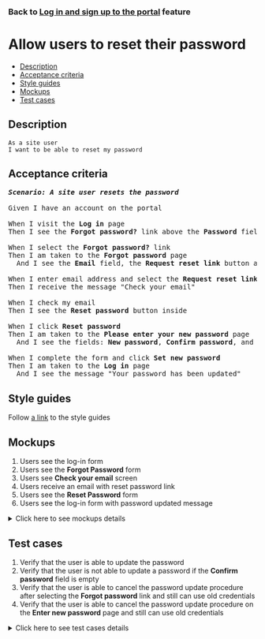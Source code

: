 ### Back to [Log in and sign up to the portal](../../README.md) feature

# Allow users to reset their password

- [Description](#description)
- [Acceptance criteria](#acceptance-criteria)
- [Style guides](#style-guides)
- [Mockups](#mockups)
- [Test cases](#test-cases)

## Description

    As a site user
    I want to be able to reset my password

## Acceptance criteria

<pre>
<b><i>Scenario: A site user resets the password</i></b>

Given I have an account on the portal

When I visit the <b>Log in</b> page
Then I see the <b>Forgot password?</b> link above the <b>Password</b> field

When I select the <b>Forgot password?</b> link
Then I am taken to the <b>Forgot password</b> page
  And I see the <b>Email</b> field, the <b>Request reset link</b> button and the <b>Back to Log In</b> link

When I enter email address and select the <b>Request reset link</b>
Then I receive the message "Check your email"

When I check my email
Then I see the <b>Reset password</b> button inside

When I click <b>Reset password</b>
Then I am taken to the <b>Please enter your new password</b> page
  And I see the fields: <b>New password</b>, <b>Confirm password</b>, and the <b>Set new password</b> button

When I complete the form and click <b>Set new password</b>
Then I am taken to the <b>Log in</b> page
  And I see the message "Your password has been updated"
</pre>

## Style guides

Follow [a link](https://www.figma.com/proto/0zkkf5WC77OSpvyD6YXpFE/Style-guides?page-id=0%3A1&node-id=19%3A5368&viewport=266%2C48%2C0.54&scaling=min-zoom&starting-point-node-id=19%3A5368) to the style guides

## Mockups

1. Users see the log-in form
2. Users see the <b>Forgot Password</b> form
3. Users see <b>Check your email</b> screen
4. Users receive an email with reset password link
5. Users see the <b>Reset Password</b> form
6. Users see the log-in form with password updated message

<details>
  <summary>Click here to see mockups details</summary>

**1. Users see the log-in form:**

![Users see the log-in form](/sports_hub_portal/web_application_features/log_in_and_sign_up/images/log_in_empty_form.png)

**2. Users see the Forgot Password form:**

![Users see the Forgot Password form](/sports_hub_portal/web_application_features/log_in_and_sign_up/images/forgot_password_empty_form.png)

**3. Users see Check your email screen:**

![Users see Check your email screen](/sports_hub_portal/web_application_features/log_in_and_sign_up/images/check_your_email_to_reset_password.png)

**4. Users receive an email with reset password link:**

![Users receive an email with reset password link](/sports_hub_portal/web_application_features/log_in_and_sign_up/images/email_reset_password.png)

**5. Users see the Reset Password form:**

![Users see the Reset Password form](/sports_hub_portal/web_application_features/log_in_and_sign_up/images/reset_password_form.png)

**6. Users see the log-in form with password updated message:**

![Users see the log-in form with password updated message](/sports_hub_portal/web_application_features/log_in_and_sign_up/images/log_in_form_password_is_updated.png)

</details>

## Test cases

1. Verify that the user is able to update the password
2. Verify that the user is not able to update a password if the <b>Confirm password</b> field is empty
3. Verify that the user is able to cancel the password update procedure after selecting the <b>Forgot password</b> link and still can use old credentials
4. Verify that the user is able to cancel the password update procedure on the <b>Enter new password</b> page and still can use old credentials

<details>
  <summary>Click here to see test cases details</summary>

### **#1. Verify that the user is able to update the password**

|Preconditions|Steps|Expected result
------|-------|----------
|- Go to the Sports Hub home page</br>- The user is registered in the system|1) Click **Log in**</br>2) Select the **Forgot password?** link</br>3) Enter your email</br>4) Select the **Request reset link**</br>5) Check your email</br>6) Click **Reset password**</br>7) Enter the new password in the **New password** and **Confirm password** fields</br>8) Click **Change password**</br>9) Enter old credentials</br>10) Click **Log in**</br>11) Enter new credentials</br>12) Click **Log in**|8) The user is redirected to the **Log in** page and receives the message "Your password has been updated"</br>10) The user is not logged in. Message about invalid credentials appears</br>12) The user is logged in|

### **#2. Verify that the user is not able to update a password if the Confirm password field is empty**

|Preconditions|Steps|Expected result
------|-------|----------
|- Go to the Sports Hub home page</br>- The user is registered in the system|1) Click **Log in**</br>2) Select the **Forgot password?** link</br>3) Enter your email</br>4) Select the **Request reset link**</br>5) Check your email</br>6) Click **Reset Password**</br>7) Enter the new password in the **New password** field</br>8) Do not enter the new password in the **Confirm password** field</br>9) Click **Set new password**|9) The user receives the error message that the required fields can not be empty|

### **#3. Verify that the user is able to cancel the password update procedure after selecting the Forgot password link and still can use old credentials**

|Preconditions|Steps|Expected result
------|-------|----------
|- Go to the Sports Hub home page</br>- The user is registered in the system|1) Click **Log in**</br>2) Select the **Forgot password?** link</br>3) Enter your email</br>4) Click **Back to log in**</br>5) Enter old credentials</br>6) Click **Log in**|4) The **Log in** page opens</br>6) The user is logged in|

### **#4. Verify that the user is able to cancel the password update procedure on the Enter new password page and still can use old credentials**

|Preconditions|Steps|Expected result
------|-------|----------
|- Go to the Sports Hub home page</br>- The user is registered in the system|1) Click **Log in**</br>2) Select the **Forgot password?** link</br>3) Enter your email</br>4) Select the **Request reset link**</br>5) Check your email</br>6) Click **Reset password**</br>7) Click **Back to log in**</br>8) Enter old credentials</br>9) Click **Log in**|7) The **Log in** page opens</br>9) The user is logged in|
</details>
